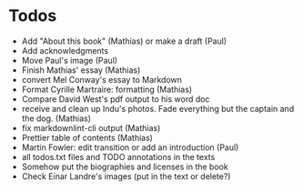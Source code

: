# Todos

- Add "About this book" (Mathias) or make a draft (Paul)
- Add acknowledgments
- Move Paul's image (Paul)
- Finish Mathias' essay (Mathias)
- convert Mel Conway's essay to Markdown
- Format Cyrille Martraire: formatting (Mathias)
- Compare David West's pdf output to his word doc
- receive and clean up Indu's photos. Fade everything but the captain and the dog. (Mathias)
- fix markdownlint-cli output (Mathias)
- Prettier table of contents (Mathias)
- Martin Fowler: edit transition or add an introduction (Paul)
- all todos.txt files and TODO annotations in the texts 
- Somehow put the biographies and licenses in the book
- Check Einar Landre's images (put in the text or delete?)